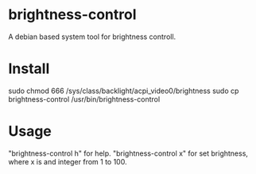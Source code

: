 # brightness-control
A debian based system tool for brightness controll.

# Install
sudo chmod 666 /sys/class/backlight/acpi_video0/brightness
sudo cp brightness-control /usr/bin/brightness-control

# Usage

"brightness-control h" for help.
"brightness-control x" for set brightness, where x is and integer from 1 to 100.
